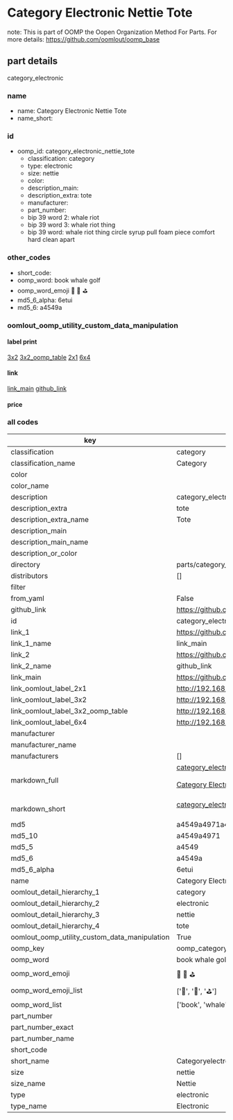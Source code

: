 # Category Electronic Nettie Tote  

note: This is part of OOMP the Oopen Organization Method For Parts. For more details: https://github.com/oomlout/oomp_base

##  part details



category_electronic

### name
* name: Category Electronic Nettie Tote
* name_short: 
### id
* oomp_id: category_electronic_nettie_tote
  * classification: category
  * type: electronic
  * size: nettie
  * color: 
  * description_main: 
  * description_extra: tote
  * manufacturer: 
  * part_number: 
  * bip 39 word 2: whale riot
  * bip 39 word 3: whale riot thing
  * bip 39 word: whale riot thing circle syrup pull foam piece comfort hard clean apart

### other_codes
* short_code: 
* oomp_word: book whale golf
* oomp_word_emoji :book: :whale: :golf:
* md5_6_alpha: 6etui
* md5_6: a4549a






### oomlout_oomp_utility_custom_data_manipulation
#### label print
[3x2](http://192.168.1.245:1112/?label=oomp%206etui)
[3x2_oomp_table](http://192.168.1.107:1112/?label=oomp%206etui)
[2x1](http://192.168.1.242:1112/?label=oomp%206etui)
[6x4](http://192.168.1.55:1112/?label=oomp%206etui)    

#### link

[link_main](https://github.com/oomlout/oomlout_oomp_current_version_messy/tree/main/parts/category_electronic_nettie_tote) [github_link](https://github.com/oomlout/oomlout_oomp_part_src/tree/main/parts/category_electronic_nettie_tote)                             

#### price







### all codes 
| key | value |  
| --- | --- |  
| classification | category |  
| classification_name | Category |  
| color |  |  
| color_name |  |  
| description | category_electronic |  
| description_extra | tote |  
| description_extra_name | Tote |  
| description_main |  |  
| description_main_name |  |  
| description_or_color |   |  
| directory | parts/category_electronic_nettie_tote |  
| distributors | [] |  
| filter |  |  
| from_yaml | False |  
| github_link | https://github.com/oomlout/oomlout_oomp_part_src/tree/main/parts/category_electronic_nettie_tote |  
| id | category_electronic_nettie_tote |  
| link_1 | https://github.com/oomlout/oomlout_oomp_current_version_messy/tree/main/parts/category_electronic_nettie_tote |  
| link_1_name | link_main |  
| link_2 | https://github.com/oomlout/oomlout_oomp_part_src/tree/main/parts/category_electronic_nettie_tote |  
| link_2_name | github_link |  
| link_main | https://github.com/oomlout/oomlout_oomp_current_version_messy/tree/main/parts/category_electronic_nettie_tote |  
| link_oomlout_label_2x1 | http://192.168.1.242:1112/?label=oomp%206etui |  
| link_oomlout_label_3x2 | http://192.168.1.245:1112/?label=oomp%206etui |  
| link_oomlout_label_3x2_oomp_table | http://192.168.1.107:1112/?label=oomp%206etui |  
| link_oomlout_label_6x4 | http://192.168.1.55:1112/?label=oomp%206etui |  
| manufacturer |  |  
| manufacturer_name |  |  
| manufacturers | [] |  
| markdown_full | [category_electronic_nettie_tote](https://github.com/oomlout/oomlout_oomp_current_version_messy/tree/main/parts/category_electronic_nettie_tote)<br>[](https://github.com/oomlout/oomlout_oomp_current_version_messy/tree/main/parts/category_electronic_nettie_tote)<br>[Category Electronic Nettie Tote](https://github.com/oomlout/oomlout_oomp_current_version_messy/tree/main/parts/category_electronic_nettie_tote)<br><br> |  
| markdown_short | [category_electronic_nettie_tote](https://github.com/oomlout/oomlout_oomp_current_version_messy/tree/main/parts/category_electronic_nettie_tote)<br><br> |  
| md5 | a4549a4971a46b42b56e5293c16e8fcd |  
| md5_10 | a4549a4971 |  
| md5_5 | a4549 |  
| md5_6 | a4549a |  
| md5_6_alpha | 6etui |  
| name | Category Electronic Nettie Tote |  
| oomlout_detail_hierarchy_1 | category |  
| oomlout_detail_hierarchy_2 | electronic |  
| oomlout_detail_hierarchy_3 | nettie |  
| oomlout_detail_hierarchy_4 | tote |  
| oomlout_oomp_utility_custom_data_manipulation | True |  
| oomp_key | oomp_category_electronic_nettie_tote |  
| oomp_word | book whale golf |  
| oomp_word_emoji | :book: :whale: :golf: |  
| oomp_word_emoji_list | [':book:', ':whale:', ':golf:'] |  
| oomp_word_list | ['book', 'whale', 'golf'] |  
| part_number |  |  
| part_number_exact |  |  
| part_number_name |  |  
| short_code |  |  
| short_name | Categoryelectronic |  
| size | nettie |  
| size_name | Nettie |  
| type | electronic |  
| type_name | Electronic |  
